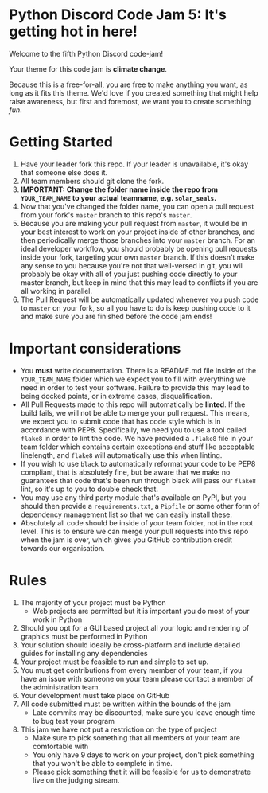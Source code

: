 # Python Discord Code Jam 5: It's getting hot in here!
Welcome to the fifth Python Discord code-jam!

Your theme for this code jam is **climate change**.

Because this is a free-for-all, you are free to make anything you want, as long as it fits this theme. We'd love if you created something that might help raise awareness, but first and foremost, we want you to create something _fun_.

# Getting Started
1. Have your leader fork this repo. If your leader is unavailable, it's okay that someone else does it.
2. All team members should git clone the fork.
3. **IMPORTANT: Change the folder name inside the repo from `YOUR_TEAM_NAME` to your actual teamname, e.g. `solar_seals`.**
4. Now that you've changed the folder name, you can open a pull request from your fork's `master` branch to this repo's `master`.
5. Because you are making your pull request from `master`, it would be in your best interest to work on your project inside of other branches, and then periodically merge those branches into your `master` branch. For an ideal developer workflow, you should probably be opening pull requests inside your fork, targeting your own `master` branch. If this doesn't make any sense to you because you're not that well-versed in git, you will probably be okay with all of you just pushing code directly to your master branch, but keep in mind that this may lead to conflicts if you are all working in parallel.
6. The Pull Request will be automatically updated whenever you push code to `master` on your fork, so all you have to do is keep pushing code to it and make sure you are finished before the code jam ends!

# Important considerations
- You **must** write documentation. There is a README.md file inside of the `YOUR_TEAM_NAME` folder which we expect you to fill with everything we need in order to test your software. Failure to provide this may lead to being docked points, or in extreme cases, disqualification.
- All Pull Requests made to this repo will automatically be **linted**. If the build fails, we will not be able to merge your pull request. This means, we expect you to submit code that has code style which is in accordance with PEP8. Specifically, we need you to use a tool called `flake8` in order to lint the code. We have provided a `.flake8` file in your team folder which contains certain exceptions and stuff like acceptable linelength, and `flake8` will automatically use this when linting.
- If you wish to use `black` to automatically reformat your code to be PEP8 compliant, that is absolutely fine, but be aware that we make no guarantees that code that's been run through black will pass our `flake8` lint, so it's up to you to double check that.
- You may use any third party module that's available on PyPI, but you should then provide a `requirements.txt`, a `Pipfile` or some other form of dependency management list so that we can easily install these.
- Absolutely all code should be inside of your team folder, not in the root level. This is to ensure we can merge your pull requests into this repo when the jam is over, which gives you GitHub contribution credit towards our organisation.

# Rules

1. The majority of your project must be Python
    - Web projects are permitted but it is important you do most of your work in Python
2. Should you opt for a GUI based project all your logic and rendering of graphics must be performed in Python
3. Your solution should ideally be cross-platform and include detailed guides for installing any dependencies
4. Your project must be feasible to run and simple to set up.
5. You must get contributions from every member of your team, if you have an issue with someone on your team please contact a member of the administration team.
6. Your development must take place on GitHub
7. All code submitted must be written within the bounds of the jam
    - Late commits may be discounted, make sure you leave enough time to bug test your program
8. This jam we have not put a restriction on the type of project
    - Make sure to pick something that all members of your team are comfortable with
    - You only have 9 days to work on your project, don't pick something that you won't be able to complete in time.
    - Please pick something that it will be feasible for us to demonstrate live on the judging stream.

